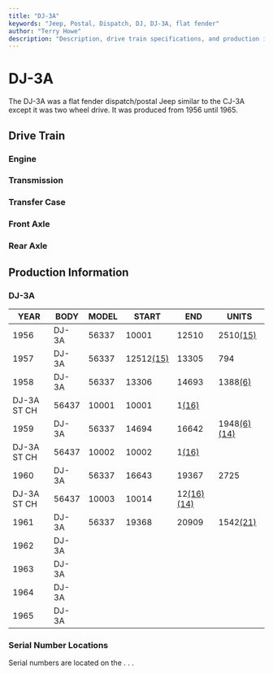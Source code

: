 ```yaml
---
title: "DJ-3A"
keywords: "Jeep, Postal, Dispatch, DJ, DJ-3A, flat fender"
author: "Terry Howe"
description: "Description, drive train specifications, and production information for the Jeep Dispatch Jeep DJ-3A"
---
```

# DJ-3A

The DJ-3A was a flat fender dispatch/postal Jeep similar to the CJ-3A except it was two wheel drive. It was produced from 1956 until 1965.

## Drive Train

### Engine

### Transmission

### Transfer Case

### Front Axle

### Rear Axle

## Production Information

### DJ-3A

| YEAR        | BODY  | MODEL | START                     | END                                        | UNITS                                      |
|-------------|-------|-------|---------------------------|--------------------------------------------|--------------------------------------------|
| 1956        | DJ-3A | 56337 | 10001                     | 12510                                      | 2510[(15)](../history/index.md#15)                   |
| 1957        | DJ-3A | 56337 | 12512[(15)](../history/index.md#15) | 13305                                      | 794                                        |
| 1958        | DJ-3A | 56337 | 13306                     | 14693                                      | 1388[(6)](../history/index.md#6)                     |
| DJ-3A ST CH | 56437 | 10001 | 10001                     | 1[(16)](../history/index.md#16)                      |                                            |
| 1959        | DJ-3A | 56337 | 14694                     | 16642                                      | 1948[(6)](../history/index.md#6)[(14)](../history/index.md#14) |
| DJ-3A ST CH | 56437 | 10002 | 10002                     | 1[(16)](../history/index.md#16)                      |                                            |
| 1960        | DJ-3A | 56337 | 16643                     | 19367                                      | 2725                                       |
| DJ-3A ST CH | 56437 | 10003 | 10014                     | 12[(16)](../history/index.md#16)[(14)](../history/index.md#14) |                                            |
| 1961        | DJ-3A | 56337 | 19368                     | 20909                                      | 1542[(21)](../history/index.md#21)                   |
| 1962        | DJ-3A |       |                           |                                            |                                            |
| 1963        | DJ-3A |       |                           |                                            |                                            |
| 1964        | DJ-3A |       |                           |                                            |                                            |
| 1965        | DJ-3A |       |                           |                                            |                                            |

### Serial Number Locations

Serial numbers are located on the . . .
